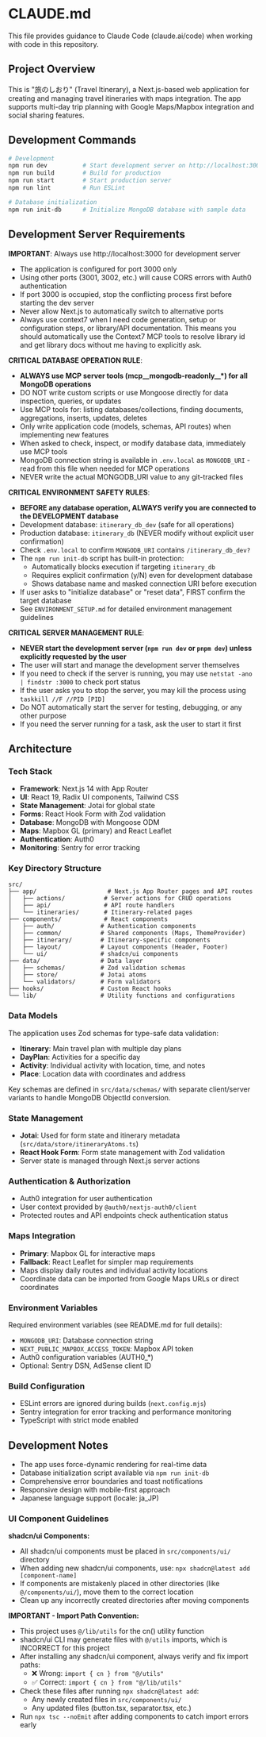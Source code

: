 # CLAUDE.md

This file provides guidance to Claude Code (claude.ai/code) when working with code in this repository.

## Project Overview

This is "旅のしおり" (Travel Itinerary), a Next.js-based web application for creating and managing travel itineraries with maps integration. The app supports multi-day trip planning with Google Maps/Mapbox integration and social sharing features.

## Development Commands

```bash
# Development
npm run dev          # Start development server on http://localhost:3000
npm run build        # Build for production
npm run start        # Start production server
npm run lint         # Run ESLint

# Database initialization
npm run init-db      # Initialize MongoDB database with sample data
```

## Development Server Requirements

**IMPORTANT**: Always use http://localhost:3000 for development server
- The application is configured for port 3000 only
- Using other ports (3001, 3002, etc.) will cause CORS errors with Auth0 authentication
- If port 3000 is occupied, stop the conflicting process first before starting the dev server
- Never allow Next.js to automatically switch to alternative ports
- Always use context7 when I need code generation, setup or configuration steps, or library/API documentation. This means you should automatically use the Context7 MCP tools to resolve library id and get library docs without me having to explicitly ask.

**CRITICAL DATABASE OPERATION RULE**:
- **ALWAYS use MCP server tools (mcp__mongodb-readonly__*) for all MongoDB operations**
- DO NOT write custom scripts or use Mongoose directly for data inspection, queries, or updates
- Use MCP tools for: listing databases/collections, finding documents, aggregations, inserts, updates, deletes
- Only write application code (models, schemas, API routes) when implementing new features
- When asked to check, inspect, or modify database data, immediately use MCP tools
- MongoDB connection string is available in `.env.local` as `MONGODB_URI` - read from this file when needed for MCP operations
- NEVER write the actual MONGODB_URI value to any git-tracked files

**CRITICAL ENVIRONMENT SAFETY RULES**:
- **BEFORE any database operation, ALWAYS verify you are connected to the DEVELOPMENT database**
- Development database: `itinerary_db_dev` (safe for all operations)
- Production database: `itinerary_db` (NEVER modify without explicit user confirmation)
- Check `.env.local` to confirm `MONGODB_URI` contains `/itinerary_db_dev?`
- The `npm run init-db` script has built-in protection:
  - Automatically blocks execution if targeting `itinerary_db`
  - Requires explicit confirmation (y/N) even for development database
  - Shows database name and masked connection URI before execution
- If user asks to "initialize database" or "reset data", FIRST confirm the target database
- See `ENVIRONMENT_SETUP.md` for detailed environment management guidelines

**CRITICAL SERVER MANAGEMENT RULE**:
- **NEVER start the development server (`npm run dev` or `pnpm dev`) unless explicitly requested by the user**
- The user will start and manage the development server themselves
- If you need to check if the server is running, you may use `netstat -ano | findstr :3000` to check port status
- If the user asks you to stop the server, you may kill the process using `taskkill //F //PID [PID]`
- Do NOT automatically start the server for testing, debugging, or any other purpose
- If you need the server running for a task, ask the user to start it first

## Architecture

### Tech Stack
- **Framework**: Next.js 14 with App Router
- **UI**: React 19, Radix UI components, Tailwind CSS
- **State Management**: Jotai for global state
- **Forms**: React Hook Form with Zod validation
- **Database**: MongoDB with Mongoose ODM
- **Maps**: Mapbox GL (primary) and React Leaflet
- **Authentication**: Auth0
- **Monitoring**: Sentry for error tracking

### Key Directory Structure

```
src/
├── app/                    # Next.js App Router pages and API routes
│   ├── actions/           # Server actions for CRUD operations
│   ├── api/               # API route handlers
│   └── itineraries/       # Itinerary-related pages
├── components/            # React components
│   ├── auth/             # Authentication components
│   ├── common/           # Shared components (Maps, ThemeProvider)
│   ├── itinerary/        # Itinerary-specific components
│   ├── layout/           # Layout components (Header, Footer)
│   └── ui/               # shadcn/ui components
├── data/                 # Data layer
│   ├── schemas/          # Zod validation schemas
│   ├── store/            # Jotai atoms
│   └── validators/       # Form validators
├── hooks/                # Custom React hooks
└── lib/                  # Utility functions and configurations
```

### Data Models

The application uses Zod schemas for type-safe data validation:

- **Itinerary**: Main travel plan with multiple day plans
- **DayPlan**: Activities for a specific day
- **Activity**: Individual activity with location, time, and notes
- **Place**: Location data with coordinates and address

Key schemas are defined in `src/data/schemas/` with separate client/server variants to handle MongoDB ObjectId conversion.

### State Management

- **Jotai**: Used for form state and itinerary metadata (`src/data/store/itineraryAtoms.ts`)
- **React Hook Form**: Form state management with Zod validation
- Server state is managed through Next.js server actions

### Authentication & Authorization

- Auth0 integration for user authentication
- User context provided by `@auth0/nextjs-auth0/client`
- Protected routes and API endpoints check authentication status

### Maps Integration

- **Primary**: Mapbox GL for interactive maps
- **Fallback**: React Leaflet for simpler map requirements
- Maps display daily routes and individual activity locations
- Coordinate data can be imported from Google Maps URLs or direct coordinates

### Environment Variables

Required environment variables (see README.md for full details):
- `MONGODB_URI`: Database connection string
- `NEXT_PUBLIC_MAPBOX_ACCESS_TOKEN`: Mapbox API token
- Auth0 configuration variables (AUTH0_*)
- Optional: Sentry DSN, AdSense client ID

### Build Configuration

- ESLint errors are ignored during builds (`next.config.mjs`)
- Sentry integration for error tracking and performance monitoring
- TypeScript with strict mode enabled

## Development Notes

- The app uses force-dynamic rendering for real-time data
- Database initialization script available via `npm run init-db`
- Comprehensive error boundaries and toast notifications
- Responsive design with mobile-first approach
- Japanese language support (locale: ja_JP)

### UI Component Guidelines

**shadcn/ui Components:**
- All shadcn/ui components must be placed in `src/components/ui/` directory
- When adding new shadcn/ui components, use: `npx shadcn@latest add [component-name]`
- If components are mistakenly placed in other directories (like `@/components/ui/`), move them to the correct location
- Clean up any incorrectly created directories after moving components

**IMPORTANT - Import Path Convention:**
- This project uses `@/lib/utils` for the cn() utility function
- shadcn/ui CLI may generate files with `@/utils` imports, which is INCORRECT for this project
- After installing any shadcn/ui component, always verify and fix import paths:
  - ❌ Wrong: `import { cn } from "@/utils"`
  - ✅ Correct: `import { cn } from "@/lib/utils"`
- Check these files after running `npx shadcn@latest add`:
  - Any newly created files in `src/components/ui/`
  - Any updated files (button.tsx, separator.tsx, etc.)
- Run `npx tsc --noEmit` after adding components to catch import errors early